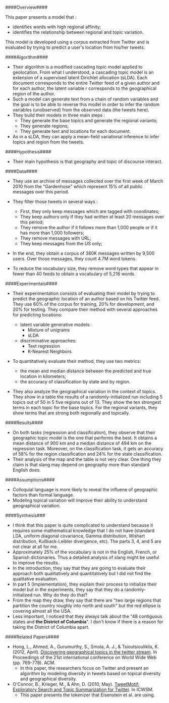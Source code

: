 ####Overview####

This paper presents a model that :

- identifies words with high regional affinity;
- identifies the relationship between regional and topic variation.

This model is developed using a corpus extracted from Twitter and is evaluated by trying to predict a user's location from his/her tweets.

####Algorithm####

- Their algorithm is a modified cascading topic model applied to geolocation. From what I understood, a cascading topic model is an extension of a supervised latent Dirichlet allocation (sLDA). Each document corresponds to the entire Twitter feed of a given author and for each author, the latent variable r corresponds to the geographical region of the author.
- Such a model can generate text from a chain of random variables and the goal is to be able to reverse this model in order to infer the random variables (unobserved) from the observed data (the tweets here).
- They build their models in three main steps :
	- They generate the base topics and generate the regional variants;
	- They generate regions;
	- They generate text and locations for each document.
- As in a sLDA, they can apply a mean-field variational inference to infer topics and region from the tweets.

####Hypothesis####

- Their main hypothesis is that geography and topic of discourse interact.

####Data####

- They use an archive of messages collected over the first week of March 2010 from the "Gardenhose" which represent 15% of all public messages over this period.
- They filter those tweets in several ways :
	- First, they only keep messages which are tagged with coordinates;
	- They keep authors only if they had written at least 20 messages over this period;
	- They remove the author if it follows more than 1,000 people or if it has more than 1,000 followers;
	- They remove messages with URL;
	- They keep messages from the US only;
- In the end, they obtain a corpus of 380K messages written by 9,500 users. Over those messages, they count 4.7M word tokens.

- To reduce the vocabulary size, they remove word types that appear in fewer than 40 feeds to obtain a vocabulary of 5,216 words.

####Experimentals####

- Their experimentation consists of evaluating their model by trying to predict the geographic location of an author based on his Twitter feed. They use 60% of the corpus for training, 20% for development, and 20% for testing. They compare their method with several approaches for predicting locations: 
	- latent variable generative models:
	    - Mixture of unigrams
	    - sLDA
	- discriminative approaches:
	    - Text regression
	    - K-Nearest Neighbors
- To quantitatively evaluate their method, they use two metrics:
	- the mean and median distance between the predicted and true location in kilometers;
	- the accuracy of classification by state and by region.

- They also analyze the geographical variation in the context of topics. They show in a table the results of a randomly-initialized run including 5 topics out of 50 in 5 five regions out of 13. They show the ten strongest terms in each topic for the base topics. For the regional variants, they show terms that are strong both regionally and topically.

####Results####

- On both tasks (regression and classification), they observe that their geographic topic model is the one that performs the best. It obtains a mean distance of 900 km and a median distance of 494 km on the regression task. Moreover, on the classification task, it gets an accuracy of 58% for the region classification and 24% for the state classification.
- Their analysis of the map and the table is not very clear. One thing they claim is that slang may depend on geography more than standard English does.

####Assumptions####

- Colloquial language is more likely to reveal the influene of geographic factors than formal language.
- Modeling topical variation will improve their ability to understand geographical variation.

####Synthesis###

- I think that this paper is quite complicated to understand because it requires some mathematical knowledge that I do not have (standard LDA, uniform diagonal covariance, Gamma distribution, Wishart distribution, Kullback-Leibler divergence, etc). The parts 3, 4, and 5 are not clear at all for me.
- Approximately 25% of the vocabulary is not in the English, French, or Spanish dictionaries. Thus a detailed analysis of slang might be useful to improve the results.
- In the introduction, they say that they are going to evaluate their approach both qualitatively and quantitatively but I did not find the qualitative evaluation.
- In part 5 (Implementation), they explain their process to initialize their model but in the experiments, they say that they do a randomly-initialized run. Why do they do that?
- From the map they draw, they say that there are "two large regions that partition the country roughly into north and south" but the red ellipse is covering almost all the USA.
- Less important, I noticed that they always talk about the "48 contiguous states and **the District of Columbia**". I don't know if there is a reason for taking the District of Columbia apart.

####Related Papers####

- Hong, L., Ahmed, A., Gurumurthy, S., Smola, A. J., & Tsioutsiouliklis, K. (2012, April). [Discovering geographical topics in the twitter stream](http://citeseerx.ist.psu.edu/viewdoc/download?doi=10.1.1.232.5366&rep=rep1&type=pdf). In Proceedings of the 21st international conference on World Wide Web (pp. 769-778). ACM.
	- In this paper, the researchers focus on Twitter and present an algorithm by modeling diversity in tweets based on topical diversity and geographical diversity.
- O'Connor, B., Krieger, M., & Ahn, D. (2010, May). [TweetMotif: Exploratory Search and Topic Summarization for Twitter](http://brenocon.com/tweetmotif_submission_icwsm10.pdf). In ICWSM.
	- This paper presents the tokenizer that Eisenstein et al. are using.
